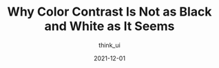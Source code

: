---
author: think_ui
date: 2021-12-01
permalink: false
tags:
  - accessibility
  - colors
  - contrast
target_url: https://medium.com/@think_ui/why-color-contrast-is-not-as-black-and-white-as-it-seems-94197a72b005
title: Why Color Contrast Is Not as Black and White as It Seems
---